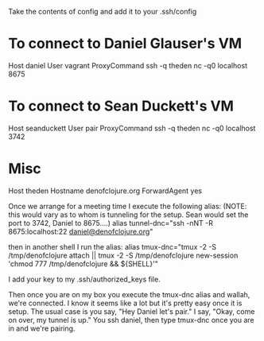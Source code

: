 Take the contents of config and add it to your .ssh/config

# To connect to Daniel Glauser's VM 
Host daniel
User vagrant
ProxyCommand ssh -q theden nc -q0 localhost 8675

# To connect to Sean Duckett's VM
Host seanduckett
User pair
ProxyCommand ssh -q theden nc -q0 localhost 3742

# Misc
Host theden
Hostname denofclojure.org
ForwardAgent yes

Once we arrange for a meeting time I execute the following alias:
(NOTE: this would vary as to whom is tunneling for the setup. Sean would set the port to 3742, Daniel to 8675....)
alias tunnel-dnc="ssh -nNT -R 8675:localhost:22 daniel@denofclojure.org"

then in another shell I run the alias:
alias tmux-dnc="tmux -2 -S /tmp/denofclojure attach || tmux -2 -S /tmp/denofclojure new-session 'chmod 777 /tmp/denofclojure && ${SHELL}'"

I add your key to my .ssh/authorized_keys file.

Then once you are on my box you execute the tmux-dnc alias and wallah, we're connected.
I know it seems like a lot but it's pretty easy once it is setup. The usual case is you say, "Hey Daniel let's pair." I say, "Okay, come on over, my tunnel is up." You ssh daniel, then type tmux-dnc once you are in and we're pairing.
